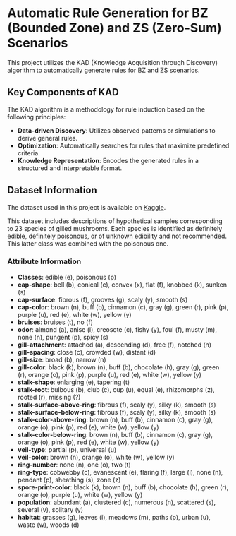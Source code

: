 # Automatic Rule Generation for BZ (Bounded Zone) and ZS (Zero-Sum) Scenarios

This project utilizes the KAD (Knowledge Acquisition through Discovery) algorithm to automatically generate rules for BZ and ZS scenarios.

## Key Components of KAD

The KAD algorithm is a methodology for rule induction based on the following principles:

- **Data-driven Discovery**: Utilizes observed patterns or simulations to derive general rules.
- **Optimization**: Automatically searches for rules that maximize predefined criteria.
- **Knowledge Representation**: Encodes the generated rules in a structured and interpretable format.

## Dataset Information

The dataset used in this project is available on [Kaggle](https://www.kaggle.com/datasets/uciml/mushroom-classification).

This dataset includes descriptions of hypothetical samples corresponding to 23 species of gilled mushrooms. Each species is identified as definitely edible, definitely poisonous, or of unknown edibility and not recommended. This latter class was combined with the poisonous one.

### Attribute Information

- **Classes**: edible (e), poisonous (p)
- **cap-shape**: bell (b), conical (c), convex (x), flat (f), knobbed (k), sunken (s)
- **cap-surface**: fibrous (f), grooves (g), scaly (y), smooth (s)
- **cap-color**: brown (n), buff (b), cinnamon (c), gray (g), green (r), pink (p), purple (u), red (e), white (w), yellow (y)
- **bruises**: bruises (t), no (f)
- **odor**: almond (a), anise (l), creosote (c), fishy (y), foul (f), musty (m), none (n), pungent (p), spicy (s)
- **gill-attachment**: attached (a), descending (d), free (f), notched (n)
- **gill-spacing**: close (c), crowded (w), distant (d)
- **gill-size**: broad (b), narrow (n)
- **gill-color**: black (k), brown (n), buff (b), chocolate (h), gray (g), green (r), orange (o), pink (p), purple (u), red (e), white (w), yellow (y)
- **stalk-shape**: enlarging (e), tapering (t)
- **stalk-root**: bulbous (b), club (c), cup (u), equal (e), rhizomorphs (z), rooted (r), missing (?)
- **stalk-surface-above-ring**: fibrous (f), scaly (y), silky (k), smooth (s)
- **stalk-surface-below-ring**: fibrous (f), scaly (y), silky (k), smooth (s)
- **stalk-color-above-ring**: brown (n), buff (b), cinnamon (c), gray (g), orange (o), pink (p), red (e), white (w), yellow (y)
- **stalk-color-below-ring**: brown (n), buff (b), cinnamon (c), gray (g), orange (o), pink (p), red (e), white (w), yellow (y)
- **veil-type**: partial (p), universal (u)
- **veil-color**: brown (n), orange (o), white (w), yellow (y)
- **ring-number**: none (n), one (o), two (t)
- **ring-type**: cobwebby (c), evanescent (e), flaring (f), large (l), none (n), pendant (p), sheathing (s), zone (z)
- **spore-print-color**: black (k), brown (n), buff (b), chocolate (h), green (r), orange (o), purple (u), white (w), yellow (y)
- **population**: abundant (a), clustered (c), numerous (n), scattered (s), several (v), solitary (y)
- **habitat**: grasses (g), leaves (l), meadows (m), paths (p), urban (u), waste (w), woods (d)
